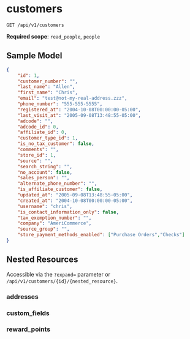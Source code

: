 customers
=========

```shell
GET /api/v1/customers
```

**Required scope**: `read_people`, `people`

Sample Model
------------

```json
{
	"id": 1,
	"customer_number": "",
	"last_name": "Allen",
	"first_name": "Chris",
	"email": "test@not-my-real-address.zzz",
	"phone_number": "555-555-5555",
	"registered_at": "2004-10-08T00:00:00-05:00",
	"last_visit_at": "2005-09-08T13:48:55-05:00",
	"adcode": "",
	"adcode_id": 0,
	"affiliate_id": 0,
	"customer_type_id": 1,
	"is_no_tax_customer": false,
	"comments": "",
	"store_id": 1,
	"source": "",
	"search_string": "",
	"no_account": false,
	"sales_person": "",
	"alternate_phone_number": "",
	"is_affiliate_customer": false,
	"updated_at": "2005-09-08T13:48:55-05:00",
	"created_at": "2004-10-08T00:00:00-05:00",
	"username": "chris",
	"is_contact_information_only": false,
	"tax_exemption_number": "",
	"company": "AmeriCommerce",
	"source_group": "",
    "store_payment_methods_enabled": ["Purchase Orders","Checks"]
}
```

Nested Resources
----------------

Accessible via the `?expand=` parameter or `/api/v1/customers/{id}/{nested_resource}`.

### addresses

### custom_fields

### reward_points
